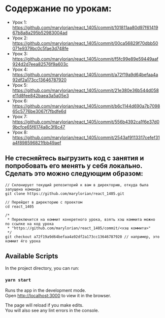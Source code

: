 # Содержание по урокам:

- Урок 1: https://github.com/marylorian/react_1405/commit/101811aa80d97f6141967b8a8a295b52983004ad
- Урок 2: https://github.com/marylorian/react_1405/commit/00ca56829f70dbb50071e9379bc0c5fae3d748fe
- Урок 3: https://github.com/marylorian/react_1405/commit/f5fc99e89e59449aaf924d2d7eea82576f9a603c
- Урок 4: https://github.com/marylorian/react_1405/commit/a72f19a9d64befaa4a92df2a173cc13646787920
- Урок 5: https://github.com/marylorian/react_1405/commit/21e380e36b544d058e11d8fee842baea3a5a05e3
- Урок 6: https://github.com/marylorian/react_1405/commit/b6c1144d690a7b709865c5776be3067f7fbdfe6d
- Урок 7: https://github.com/marylorian/react_1405/commit/556b4392ca1f6e37d09bcfce65f6174a8c3f8c47
- Урок 8: https://github.com/marylorian/react_1405/commit/2543af9113317cefef31a4f898596821fbb49aef

## Не стесняйтесь выгрузить код с занятия и попробовать его менять у себя локально. Сделать это можно следующим образом:

``` 
// Склонирует текущий репозиторий к вам в директорию, откуда была запущена команда
git clone https://github.com/marylorian/react_1405.git

// Перейдет в директорию с проектом
cd react_1405

/* 
 * Переключится на коммит конкретного урока, взять хэш коммита можно по ссылке на код урока 
 * "https://github.com/marylorian/react_1405/commit/<хэш коммита>"
 */
git checkout a72f19a9d64befaa4a92df2a173cc13646787920 // например, это коммит 4го урока
```

## Available Scripts

In the project directory, you can run:

### `yarn start`

Runs the app in the development mode.\
Open [http://localhost:3000](http://localhost:3000) to view it in the browser.

The page will reload if you make edits.\
You will also see any lint errors in the console.

